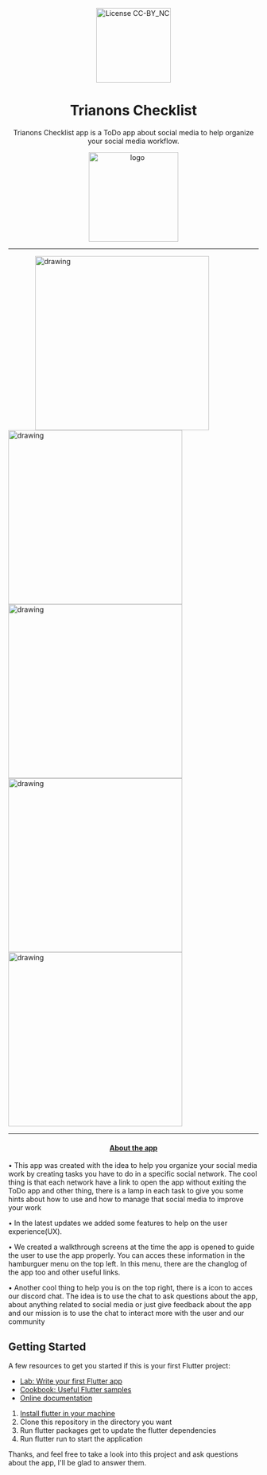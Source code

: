 <p align="center">
  <img width=150 src="https://cdn.discordapp.com/attachments/572841858179399683/680411796145963058/logo_app_menor.png" alt="License CC-BY_NC" />
</p>


<h1 align="center">
Trianons Checklist
</h1>
<p align="center">Trianons Checklist app is a ToDo app about social media to help organize your social media workflow.</p>
<p align="center" display="flex">
      <img width=180 src="https://upload.wikimedia.org/wikipedia/commons/thumb/9/99/Cc-by-nc_icon.svg/1200px-Cc-by-nc_icon.svg.png" alt="logo">
</p>

_________________________________________________________________________________________________________________________________________

<div display="flex">
   <img  width="50">
<img align="center" src="https://cdn.discordapp.com/attachments/572841858179399683/680417926981091331/Simulator_Screen_Shot_-_iPhone_11_Pro_-_2020-02-21_at_11.16.00.png" alt="drawing" height="350"/>
 
<img align="center" src="https://cdn.discordapp.com/attachments/572841858179399683/680417926524043286/Simulator_Screen_Shot_-_iPhone_11_Pro_-_2020-02-21_at_11.16.07.png" alt="drawing" height="350"/>

  <img align="center" src="https://cdn.discordapp.com/attachments/572841858179399683/680417918885953536/Simulator_Screen_Shot_-_iPhone_11_Pro_-_2020-02-21_at_11.17.12.png" alt="drawing" height="350"/>
  
  <img align="center" src="https://cdn.discordapp.com/attachments/572841858179399683/680417915022868542/Simulator_Screen_Shot_-_iPhone_11_Pro_-_2020-02-21_at_11.17.21.png" alt="drawing" height="350"/>
  
  <img align="center" src="https://cdn.discordapp.com/attachments/572841858179399683/680417925928452108/Simulator_Screen_Shot_-_iPhone_11_Pro_-_2020-02-21_at_11.16.19.png" alt="drawing" height="350"/>
</div>

_________________________________________________________________________________________________________________________________________

<h4 align="center"> 
  <ins> About the app </ins> 
</h4>

• This app was created with the idea to help you organize your social media work by creating tasks you have to do in a specific social network. The cool thing is that each network have a link to open the app without exiting the ToDo app and other thing, there is a lamp in each task to give you some hints about how to use and how to manage that social media to improve your work

• In the latest updates we added some features to help on the user experience(UX).

• We created a walkthrough screens at the time the app is opened to guide the user to use the app properly. You can acces these information in the hamburguer menu on the top left. In this menu, there are the changlog of the app too and other useful links.

• Another cool thing to help you is on the top right, there is a icon to acces our discord chat. The idea is to use the chat to ask questions about the app, about anything related to social media or just give feedback about the app and our mission is to use the chat to interact more with the user and our community


## Getting Started

A few resources to get you started if this is your first Flutter project:

- [Lab: Write your first Flutter app](https://flutter.dev/docs/get-started/codelab)
- [Cookbook: Useful Flutter samples](https://flutter.dev/docs/cookbook)
- [Online documentation](https://flutter.dev/docs)

1. [Install flutter in your machine](https://flutter.dev/docs/get-started/install)
2. Clone this repository in the directory you want
3. Run flutter packages get to update the flutter dependencies
4. Run flutter run to start the application


Thanks, and feel free to take a look into this project and ask questions about the app, I'll be glad to answer them.
